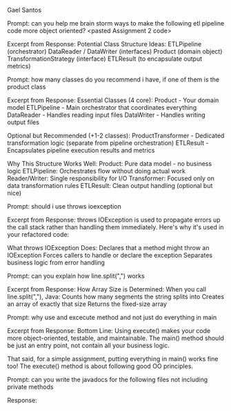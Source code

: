 Gael Santos

Prompt:
can you help me brain storm ways to make the following etl pipeline code more object oriented? <pasted Assignment 2 code>

Excerpt from Response:
Potential Class Structure Ideas:
ETLPipeline (orchestrator)
DataReader / DataWriter (interfaces)
Product (domain object)
TransformationStrategy (interface)
ETLResult (to encapsulate output metrics)

Prompt:
how many classes do you recommend i have, if one of them is the product class

Excerpt from Response:
Essential Classes (4 core):
Product - Your domain model
ETLPipeline - Main orchestrator that coordinates everything
DataReader - Handles reading input files
DataWriter - Handles writing output files

Optional but Recommended (+1-2 classes):
ProductTransformer - Dedicated transformation logic (separate from pipeline orchestration)
ETLResult - Encapsulates pipeline execution results and metrics

Why This Structure Works Well:
Product: Pure data model - no business logic
ETLPipeline: Orchestrates flow without doing actual work
Reader/Writer: Single responsibility for I/O
Transformer: Focused only on data transformation rules
ETLResult: Clean output handling (optional but nice)

Prompt:
should i use throws ioexception

Excerpt from Response:
throws IOException is used to propagate errors up the call stack rather than handling them immediately. Here's why it's used in your refactored code:

What throws IOException Does:
Declares that a method might throw an IOException
Forces callers to handle or declare the exception
Separates business logic from error handling

Prompt:
can you explain how line.split(",") works

Excerpt from Response:
How Array Size is Determined:
When you call line.split(","), Java:
Counts how many segments the string splits into
Creates an array of exactly that size
Returns the fixed-size array

Prompt:
why use and excecute method and not just do everything in main

Excerpt from Response:
Bottom Line:
Using execute() makes your code more object-oriented, testable, and maintainable. The main() method should be just an entry point, not contain all your business logic.

That said, for a simple assignment, putting everything in main() works fine too! The execute() method is about following good OO principles.

Prompt:
can you write the javadocs for the following files not including private methods <pasted all code>

Response:
<pasted code with javadocs which i tweaked a little>